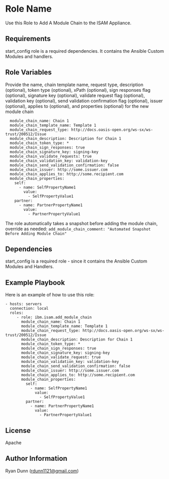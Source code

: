 Role Name
=========

Use this Role to Add A Module Chain to the ISAM Appliance.

Requirements
------------

start_config role is a required dependencies. It contains the Ansible Custom Modules and handlers.

Role Variables
--------------

Provide the name, chain template name, request type, description (optional), token type (optional), xPath (optional), sign responses flag (optional), signature key (optional), validate request flag (optional), validation key (optional), send validation confirmation flag (optional), issuer (optional), applies to (optional), and properties (optional) for the new module chain
```
  module_chain_name: Chain 1
  module_chain_template_name: Template 1
  module_chain_request_type: http://docs.oasis-open.org/ws-sx/ws-trust/200512/Issue
  module_chain_description: Description for Chain 1
  module_chain_token_type: *
  module_chain_sign_responses: true
  module_chain_signature_key: signing-key
  module_chain_validate_requests: true
  module_chain_validation_key: validation-key
  module_chain_send_validation_confirmation: false
  module_chain_issuer: http://some.issuer.com
  module_chain_applies_to: http://some.recipient.com
  module_chain_properties:
    self:
      - name: SelfPropertyName1
        value:
          - SelfPropertyValue1
    partner:
      - name: PartnerPropertyName1
        value:
          - PartnerPropertyValue1
```

The role automatically takes a snapshot before adding the module chain, override as needed:
`add_module_chain_comment: "Automated Snapshot Before Adding Module Chain"`

Dependencies
------------

start_config is a required role - since it contains the Ansible Custom Modules and Handlers.

Example Playbook
----------------

Here is an example of how to use this role:

    - hosts: servers
      connection: local
      roles:
         - role: ibm.isam.add_module_chain
           module_chain_name: Chain 1
           module_chain_template_name: Template 1
           module_chain_request_type: http://docs.oasis-open.org/ws-sx/ws-trust/200512/Issue
           module_chain_description: Description for Chain 1
           module_chain_token_type: *
           module_chain_sign_responses: true
           module_chain_signature_key: signing-key
           module_chain_validate_request: true
           module_chain_validation_key: validation-key
           module_chain_send_validation_confirmation: false
           module_chain_issuer: http://some.issuer.com
           module_chain_applies_to: http://some.recipient.com
           module_chain_properties:
             self:
               - name: SelfPropertyName1
                 value:
                   - SelfPropertyValue1
             partner:
               - name: PartnerPropertyName1
                 value:
                   - PartnerPropertyValue1

License
-------

Apache

Author Information
------------------

Ryan Dunn (rdunn1121@gmail.com)
